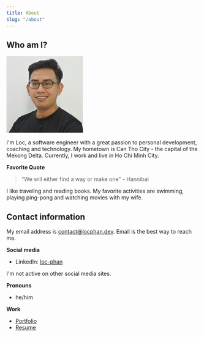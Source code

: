 ```yaml
---
title: About
slug: "/about"
---
```


## Who am I?

![Profile](./profile.jpeg)

I'm Loc, a software engineer with a great passion to personal development, coaching and technology. My hometown is Can Tho City - the capital of the Mekong Delta. Currently, I work and live in Ho Chi Minh City.

**Favorite Quote**
> "We will either find a way or make one" - Hannibal

I like traveling and reading books. My favorite activities are swimming, playing ping-pong and watching movies with my wife.

## Contact information
My email address is [contact@locphan.dev](mailto:contact@locphan.dev). Email is the best way to reach me.

**Social media**
- LinkedIn: [loc-phan](https://www.linkedin.com/in/loc-phan/)

I'm not active on other social media sites.

**Pronouns**
- he/him

**Work**
- [Portfolio](https://loc-phan.notion.site/Portfolio-ade8d5c74cfe4fe791c7e848aafd9aad)
- [Resume](https://loc-phan.notion.site/Resume-388a9c9c77b24235af78e07e4b7f01e6)
